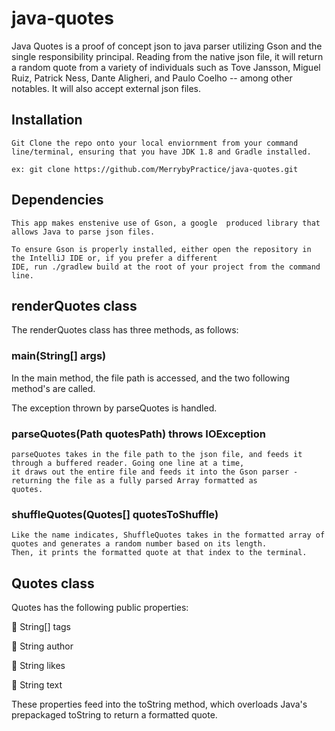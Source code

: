 # java-quotes

Java Quotes is a proof of concept json to java parser utilizing Gson and the single responsibility principal. Reading from the native json file, it will return 
a random quote from a variety of individuals such as Tove Jansson, Miguel Ruiz, Patrick Ness, Dante Aligheri, and Paulo Coelho -- among other notables. It will also accept external json files.   

## Installation 

    Git Clone the repo onto your local enviornment from your command line/terminal, ensuring that you have JDK 1.8 and Gradle installed.
    
    ex: git clone https://github.com/MerrybyPractice/java-quotes.git 

## Dependencies 

    This app makes enstenive use of Gson, a google  produced library that allows Java to parse json files. 
    
    To ensure Gson is properly installed, either open the repository in the IntelliJ IDE or, if you prefer a different 
    IDE, run ./gradlew build at the root of your project from the command line. 
    
## renderQuotes class 

The renderQuotes class has three methods, as follows: 

### main(String[] args) 

   In the main method, the file path is accessed, and the two following method's are called. 
   
   The exception thrown by parseQuotes is handled. 

### parseQuotes(Path quotesPath) throws IOException 

    parseQuotes takes in the file path to the json file, and feeds it through a buffered reader. Going one line at a time, 
    it draws out the entire file and feeds it into the Gson parser - returning the file as a fully parsed Array formatted as 
    quotes. 

### shuffleQuotes(Quotes[] quotesToShuffle)

    Like the name indicates, ShuffleQuotes takes in the formatted array of quotes and generates a random number based on its length. 
    Then, it prints the formatted quote at that index to the terminal. 

## Quotes class 

Quotes has the following public properties: 

   :closed_book: String[] tags
   
   :orange_book: String author
   
   :green_book: String likes
   
   :blue_book: String text 

These properties feed into the toString method, which overloads Java's prepackaged toString to return a formatted quote.
 
